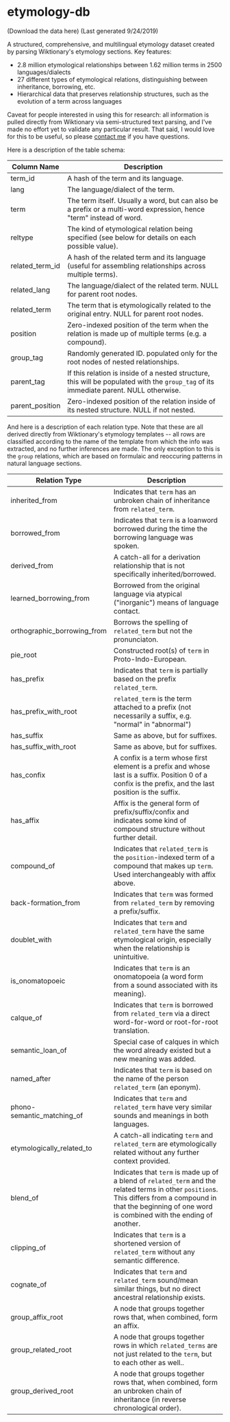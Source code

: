 # etymology-db
(Download the data here) (Last generated 9/24/2019)

A structured, comprehensive, and multilingual etymology dataset created by parsing Wiktionary's etymology sections. Key features:
*  2.8 million etymological relationships between 1.62 million terms in 2500 languages/dialects
*  27 different types of etymological relations, distinguishing between inheritance, borrowing, etc.
*  Hierarchical data that preserves relationship structures, such as the evolution of a term across languages

Caveat for people interested in using this for research: all information is pulled directly from Wiktionary via semi-structured text parsing, and I've made no effort yet to validate any particular result. That said, I would love for this to be useful, so please [contact me](mailto:david@boxball.io) if you have questions.

Here is a description of the table schema:


| Column Name | Description |
|-----------------|----------------------------------------------------------------------------------------------------------------------------------------|
| term_id | A hash of the term and its language. |
| lang | The language/dialect of the term. |
| term | The term itself. Usually a word, but can also be a prefix or a multi-word expression, hence "term" instead of word. |
| reltype | The kind of etymological relation being specified (see below for details on each possible value). |
| related_term_id | A hash of the related term and its language (useful for assembling relationships across multiple terms). |
| related_lang | The language/dialect of the related term. NULL for parent root nodes. |
| related_term | The term that is etymologically related to the original entry. NULL for parent root nodes. |
| position | Zero-indexed position of the term when the relation is made up of multiple terms (e.g. a compound). |
| group_tag | Randomly generated ID. populated only for the root nodes of nested relationships. |
| parent_tag | If this relation is inside of a nested structure, this will be populated with the `group_tag` of its immediate parent. NULL otherwise. |
| parent_position | Zero-indexed position of the relation inside of its nested structure. NULL if not nested. |

And here is a description of each relation type. Note that these are all derived directly from Wiktionary's etymology templates -- all rows are classified according to the name of the template from which the info was extracted, and no further inferences are made. The only exception to this is the `group` relations, which are based on formulaic and reoccuring patterns in natural language sections.

| Relation Type | Description |
|-----------------------------|------------------------------------------------------------------------------------------------------------------------------------------------------------------------------------------------------------------|
| inherited_from | Indicates that `term` has an unbroken chain of inheritance from `related_term`. |
| borrowed_from | Indicates that `term` is a loanword borrowed during the time the borrowing language was spoken. |
| derived_from | A catch-all for a derivation relationship that is not specifically inherited/borrowed. |
| learned_borrowing_from | Borrowed from the original language via atypical ("inorganic") means of language contact. |
| orthographic_borrowing_from | Borrows the spelling of `related_term` but not the pronunciaton. |
| pie_root | Constructed root(s) of `term` in Proto-Indo-European.  |
| has_prefix | Indicates that `term` is partially based on the prefix `related_term`. |
| has_prefix_with_root | `related_term` is the term attached to a prefix (not necessarily a suffix, e.g. "normal" in "abnormal") |
| has_suffix | Same as above, but for suffixes. |
| has_suffix_with_root | Same as above, but for suffixes. |
| has_confix | A confix is a term whose first element is a prefix and whose last is a suffix. Position 0 of a confix is the prefix, and the last position is the suffix. |
| has_affix | Affix is the general form of prefix/suffix/confix and indicates some kind of compound structure without further detail. |
| compound_of | Indicates that `related_term` is the `position`-indexed term of a compound that makes up `term`. Used interchangeably with affix above. |
| back-formation_from | Indicates that `term` was formed from `related_term` by removing a prefix/suffix. |
| doublet_with | Indicates that `term` and `related_term` have the same etymological origin, especially when the relationship is unintuitive. |
| is_onomatopoeic | Indicates that `term` is an onomatopoeia (a word form from a sound associated with its meaning). |
| calque_of | Indicates that `term` is borrowed from `related_term` via a direct word-for-word or root-for-root translation. |
| semantic_loan_of | Special case of calques in which the word already existed but a new meaning was added. |
| named_after | Indicates that `term` is based on the name of the person `related_term` (an eponym). |
| phono-semantic_matching_of | Indicates that `term` and `related_term` have very similar sounds and meanings in both languages. |
| etymologically_related_to | A catch-all indicating `term` and `related_term` are etymologically related without any further context provided. |
| blend_of | Indicates that `term` is made up of a blend of `related_term` and the related terms in other `position`s. This differs from a compound in that the beginning of one word is combined with the ending of another. |
| clipping_of | Indicates that `term` is a shortened version of `related_term` without any semantic difference. |
| cognate_of | Indicates that `term` and `related_term` sound/mean similar things, but no direct ancestral relationship exists. |
| group_affix_root | A node that groups together rows that, when combined, form an affix.  |
| group_related_root | A node that groups together rows in which `related_terms` are not just related to the `term`, but to each other as well.. |
| group_derived_root | A node that groups together rows that, when combined, form an unbroken chain of inheritance (in reverse chronological order). |
